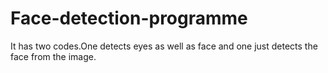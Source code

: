 # Face-detection-programme
It has two codes.One detects eyes as well as face and one just detects the face from the image.
